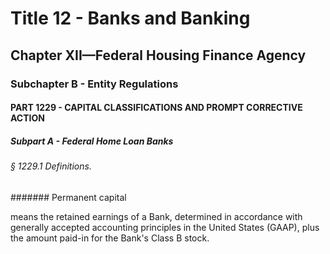
# Title 12 - Banks and Banking
## Chapter XII—Federal Housing Finance Agency
### Subchapter B - Entity Regulations
#### PART 1229 - CAPITAL CLASSIFICATIONS AND PROMPT CORRECTIVE ACTION
##### Subpart A - Federal Home Loan Banks
###### § 1229.1 Definitions.
####### Permanent capital

means the retained earnings of a Bank, determined in accordance with generally accepted accounting principles in the United States (GAAP), plus the amount paid-in for the Bank's Class B stock.
